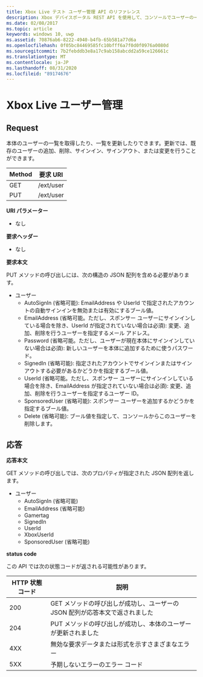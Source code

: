 ```yaml
---
title: Xbox Live テスト ユーザー管理 API のリファレンス
description: Xbox デバイスポータル REST API を使用して、コンソールでユーザーの一覧を取得または更新する方法について説明します。
ms.date: 02/08/2017
ms.topic: article
keywords: windows 10, uwp
ms.assetid: 70876ab6-8222-4940-b4fb-65b581a77d6a
ms.openlocfilehash: 0f05bc84469585fc10bfff6a7f0d0f0976a0080d
ms.sourcegitcommit: 7b2febddb3e8a17c9ab158abcdd2a59ce126661c
ms.translationtype: MT
ms.contentlocale: ja-JP
ms.lasthandoff: 08/31/2020
ms.locfileid: "89174676"
---
```

# <a name="xbox-live-user-management"></a>Xbox Live ユーザー管理

## <a name="request"></a>Request

本体のユーザーの一覧を取得したり、一覧を更新したりできます。更新では、既存のユーザーの追加、削除、サインイン、サインアウト、または変更を行うことができます。

| Method        | 要求 URI     | 
| ------------- |-----------------|
| GET           | /ext/user |
| PUT           | /ext/user |


**URI パラメーター**

* なし

**要求ヘッダー**

* なし

**要求本文**

PUT メソッドの呼び出しには、次の構造の JSON 配列を含める必要があります。

* ユーザー
  * AutoSignIn (省略可能): EmailAddress や UserId で指定されたアカウントの自動サインインを無効または有効にするブール値。
  * EmailAddress (省略可能。ただし、スポンサー ユーザーにサインインしている場合を除き、UserId が指定されていない場合は必須): 変更、追加、削除を行うユーザーを指定するメール アドレス。
  * Password (省略可能。ただし、ユーザーが現在本体にサインインしていない場合は必須): 新しいユーザーを本体に追加するために使うパスワード。
  * SignedIn (省略可能): 指定されたアカウントでサインインまたはサインアウトする必要があるかどうかを指定するブール値。
  * UserId (省略可能。ただし、スポンサー ユーザーにサインインしている場合を除き、EmailAddress が指定されていない場合は必須): 変更、追加、削除を行うユーザーを指定するユーザー ID。
  * SponsoredUser (省略可能): スポンサー ユーザーを追加するかどうかを指定するブール値。
  * Delete (省略可能): ブール値を指定して、コンソールからこのユーザーを削除します。

## <a name="response"></a>応答

**応答本文**

GET メソッドの呼び出しでは、次のプロパティが指定された JSON 配列を返します。

* ユーザー
  * AutoSignIn (省略可能)
  * EmailAddress (省略可能)
  * Gamertag
  * SignedIn
  * UserId
  * XboxUserId
  * SponsoredUser (省略可能)
  
**status code**

この API では次の状態コードが返される可能性があります。

| HTTP 状態コード   | 説明     | 
| ------------------ |-----------------|
| 200                | GET メソッドの呼び出しが成功し、ユーザーの JSON 配列が応答本文で返されました |
| 204                | PUT メソッドの呼び出しが成功し、本体のユーザーが更新されました |
| 4XX                | 無効な要求データまたは形式を示すさまざまなエラー |
| 5XX                | 予期しないエラーのエラー コード |
